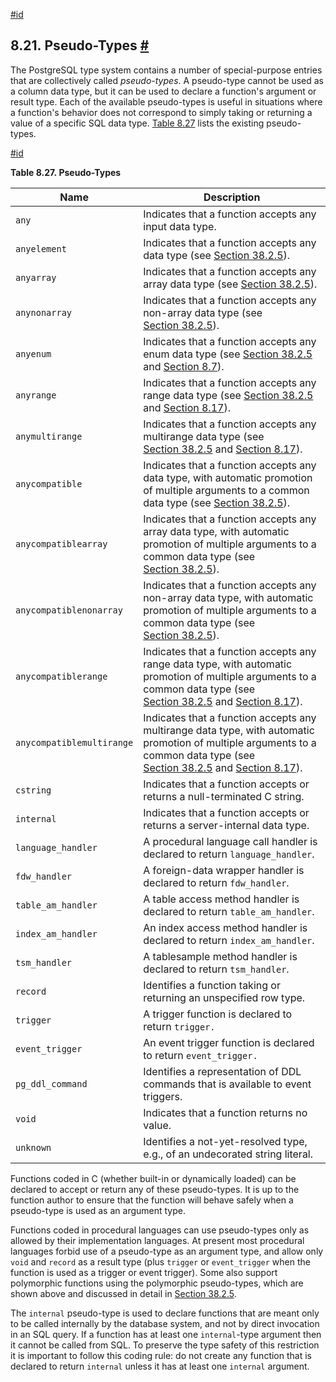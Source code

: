 [#id](#DATATYPE-PSEUDO)

## 8.21. Pseudo-Types [#](#DATATYPE-PSEUDO)

The PostgreSQL type system contains a number of special-purpose entries that are collectively called _pseudo-types_. A pseudo-type cannot be used as a column data type, but it can be used to declare a function's argument or result type. Each of the available pseudo-types is useful in situations where a function's behavior does not correspond to simply taking or returning a value of a specific SQL data type. [Table 8.27](datatype-pseudo#DATATYPE-PSEUDOTYPES-TABLE) lists the existing pseudo-types.

[#id](#DATATYPE-PSEUDOTYPES-TABLE)

**Table 8.27. Pseudo-Types**

| Name                      | Description                                                                                                                                                                                                                          |
| ------------------------- | ------------------------------------------------------------------------------------------------------------------------------------------------------------------------------------------------------------------------------------ |
| `any`                     | Indicates that a function accepts any input data type.                                                                                                                                                                               |
| `anyelement`              | Indicates that a function accepts any data type (see [Section 38.2.5](extend-type-system#EXTEND-TYPES-POLYMORPHIC)).                                                                                                                 |
| `anyarray`                | Indicates that a function accepts any array data type (see [Section 38.2.5](extend-type-system#EXTEND-TYPES-POLYMORPHIC)).                                                                                                           |
| `anynonarray`             | Indicates that a function accepts any non-array data type (see [Section 38.2.5](extend-type-system#EXTEND-TYPES-POLYMORPHIC)).                                                                                                       |
| `anyenum`                 | Indicates that a function accepts any enum data type (see [Section 38.2.5](extend-type-system#EXTEND-TYPES-POLYMORPHIC) and [Section 8.7](datatype-enum)).                                                                           |
| `anyrange`                | Indicates that a function accepts any range data type (see [Section 38.2.5](extend-type-system#EXTEND-TYPES-POLYMORPHIC) and [Section 8.17](rangetypes)).                                                                            |
| `anymultirange`           | Indicates that a function accepts any multirange data type (see [Section 38.2.5](extend-type-system#EXTEND-TYPES-POLYMORPHIC) and [Section 8.17](rangetypes)).                                                                       |
| `anycompatible`           | Indicates that a function accepts any data type, with automatic promotion of multiple arguments to a common data type (see [Section 38.2.5](extend-type-system#EXTEND-TYPES-POLYMORPHIC)).                                           |
| `anycompatiblearray`      | Indicates that a function accepts any array data type, with automatic promotion of multiple arguments to a common data type (see [Section 38.2.5](extend-type-system#EXTEND-TYPES-POLYMORPHIC)).                                     |
| `anycompatiblenonarray`   | Indicates that a function accepts any non-array data type, with automatic promotion of multiple arguments to a common data type (see [Section 38.2.5](extend-type-system#EXTEND-TYPES-POLYMORPHIC)).                                 |
| `anycompatiblerange`      | Indicates that a function accepts any range data type, with automatic promotion of multiple arguments to a common data type (see [Section 38.2.5](extend-type-system#EXTEND-TYPES-POLYMORPHIC) and [Section 8.17](rangetypes)).      |
| `anycompatiblemultirange` | Indicates that a function accepts any multirange data type, with automatic promotion of multiple arguments to a common data type (see [Section 38.2.5](extend-type-system#EXTEND-TYPES-POLYMORPHIC) and [Section 8.17](rangetypes)). |
| `cstring`                 | Indicates that a function accepts or returns a null-terminated C string.                                                                                                                                                             |
| `internal`                | Indicates that a function accepts or returns a server-internal data type.                                                                                                                                                            |
| `language_handler`        | A procedural language call handler is declared to return `language_handler`.                                                                                                                                                         |
| `fdw_handler`             | A foreign-data wrapper handler is declared to return `fdw_handler`.                                                                                                                                                                  |
| `table_am_handler`        | A table access method handler is declared to return `table_am_handler`.                                                                                                                                                              |
| `index_am_handler`        | An index access method handler is declared to return `index_am_handler`.                                                                                                                                                             |
| `tsm_handler`             | A tablesample method handler is declared to return `tsm_handler`.                                                                                                                                                                    |
| `record`                  | Identifies a function taking or returning an unspecified row type.                                                                                                                                                                   |
| `trigger`                 | A trigger function is declared to return `trigger.`                                                                                                                                                                                  |
| `event_trigger`           | An event trigger function is declared to return `event_trigger.`                                                                                                                                                                     |
| `pg_ddl_command`          | Identifies a representation of DDL commands that is available to event triggers.                                                                                                                                                     |
| `void`                    | Indicates that a function returns no value.                                                                                                                                                                                          |
| `unknown`                 | Identifies a not-yet-resolved type, e.g., of an undecorated string literal.                                                                                                                                                          |

Functions coded in C (whether built-in or dynamically loaded) can be declared to accept or return any of these pseudo-types. It is up to the function author to ensure that the function will behave safely when a pseudo-type is used as an argument type.

Functions coded in procedural languages can use pseudo-types only as allowed by their implementation languages. At present most procedural languages forbid use of a pseudo-type as an argument type, and allow only `void` and `record` as a result type (plus `trigger` or `event_trigger` when the function is used as a trigger or event trigger). Some also support polymorphic functions using the polymorphic pseudo-types, which are shown above and discussed in detail in [Section 38.2.5](extend-type-system#EXTEND-TYPES-POLYMORPHIC).

The `internal` pseudo-type is used to declare functions that are meant only to be called internally by the database system, and not by direct invocation in an SQL query. If a function has at least one `internal`-type argument then it cannot be called from SQL. To preserve the type safety of this restriction it is important to follow this coding rule: do not create any function that is declared to return `internal` unless it has at least one `internal` argument.
